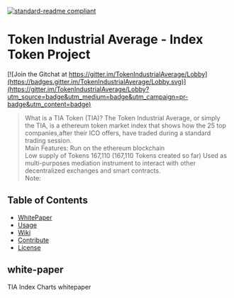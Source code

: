 [![standard-readme compliant](https://img.shields.io/badge/readme%20style-standard-brightgreen.svg?style=flat-square)](https://github.com/RichardLitt/standard-readme)

# Token Industrial Average - Index Token Project

[![Join the Gitchat at https://gitter.im/TokenIndustrialAverage/Lobby](https://badges.gitter.im/TokenIndustrialAverage/Lobby.svg)](https://gitter.im/TokenIndustrialAverage/Lobby?utm_source=badge&utm_medium=badge&utm_campaign=pr-badge&utm_content=badge)


> What is a TIA Token (TIA)? The Token Industrial Average, or simply the TIA, is a ethereum token market index that shows how the 25 top companies,after their ICO offers, have traded during a standard trading session.  
Main Features: Run on the ethereum blockchain  
Low supply of Tokens 167,110 (167,110 Tokens created so far) Used as multi-purposes mediation instrument to interact with other decentralized exchanges and smart contracts.  
Note:

## Table of Contents
- [WhitePaper](#white-paper)
- [Usage](#usage)
- [Wiki](#wiki)
- [Contribute](#contribute)
- [License](#license)

## white-paper
TIA Index Charts whitepaper
